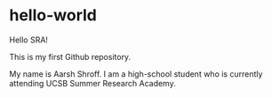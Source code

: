 # hello-world

Hello SRA!

This is my first Github repository.

My name is Aarsh Shroff. I am a high-school student who is currently attending UCSB Summer Research Academy.
